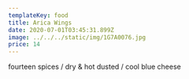 ```yaml
---
templateKey: food
title: Arica Wings
date: 2020-07-01T03:45:31.899Z
image: ../../../static/img/1G7A0076.jpg
price: 14
---
```

fourteen spices / dry & hot dusted / cool blue cheese
